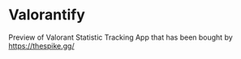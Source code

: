 # Valorantify
Preview of Valorant Statistic Tracking App that has been bought by https://thespike.gg/
